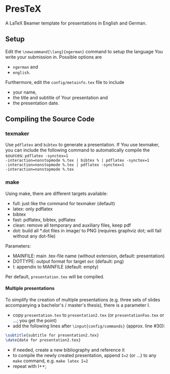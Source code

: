 PresTeX
=======

A LaTeX Beamer template for presentations in English and German. 

Setup
-----

Edit the <code>\newcommand{\lang}{ngerman}</code> command to setup the language You write your submission in. Possible options are 
* <code>ngerman</code> and
* <code>english</code>.

Furthermore, edit the <code>config/metainfo.tex</code> file to include
* your name,
* the title and subtitle of Your presentation and 
* the presentation date.

Compiling the Source Code
-------------------------

### texmaker

Use `pdflatex` and `bibtex` to generate a presentation.
If You use texmaker, you can include the following command to automatically compile the sources: 
<code>pdflatex -synctex=1 -interaction=nonstopmode %.tex | bibtex % | pdflatex -synctex=1 -interaction=nonstopmode %.tex 
| pdflatex -synctex=1 -interaction=nonstopmode %.tex</code>

### make

Using make, there are different targets available:

* full: just like the command for texmaker (default)
* latex: only pdflatex
* bibtex
* fast: pdflatex, bibtex, pdflatex
* clean: remove all temporary and auxiliary files, keep pdf
* dot: build all *.dot files in image/ to PNG (requires graphviz dot; will fail without any dot-file)

Parameters:

* MAINFILE: main .tex-file name (without extension, default: presentation)
* DOTTYPE: output format for target `dot` (default: png)
* I: appendix to MAINFILE (default: empty)

Per default, `presentation.tex` will be compiled.

#### Multiple presentations

To simplify the creation of multiple presentations (e.g. three sets of slides accompanying a bachelor's / master's thesis), there is a parameter I.

* copy `presentation.tex` to `presentation2.tex` (or `presentationFoo.tex` or ...; you get the point)
* add the following lines after `\input{config/commands}` (approx. line #30):
```latex
\subtitle{subtitle for presentation2.tex}
\date{date for presentation2.tex}
```
* if needed, create a new bibliography and reference it
* to compile the newly created presentation, append `I=2` (or ...) to any `make` command, e.g. `make latex I=2`
* repeat with I++;
